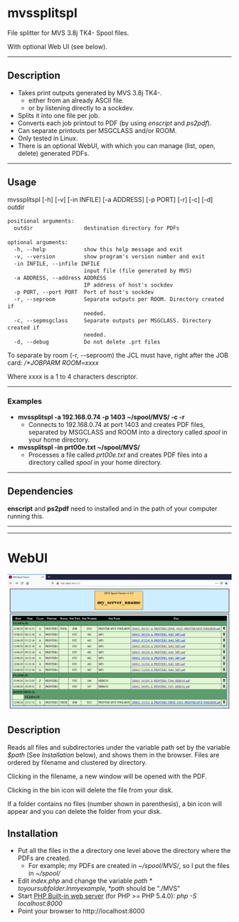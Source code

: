 # mvssplitspl

File splitter for MVS 3.8j TK4- Spool files.

With optional Web UI (see below).

---

## Description

* Takes print outputs generated by MVS 3.8j TK4-.
  * either from an already ASCII file.
  * or by listening directly to a sockdev.
* Splits it into one file per job.
* Converts each job printout to PDF (by using *enscript* and *ps2pdf*).
* Can separate printouts per MSGCLASS and/or ROOM.
* Only tested in Linux.
* There is an optional WebUI, with which you can manage (list, open, delete) generated PDFs.

---

## Usage
mvssplitspl [-h] [-v] [-in INFILE] [-a ADDRESS] [-p PORT] [-r] [-c] [-d] outdir

```
positional arguments:
  outdir                destination directory for PDFs

optional arguments:
  -h, --help            show this help message and exit
  -v, --version         show program's version number and exit
  -in INFILE, --infile INFILE
                        input file (file generated by MVS)
  -a ADDRESS, --address ADDRESS
                        IP address of host's sockdev
  -p PORT, --port PORT  Port of host's sockdev
  -r, --seproom         Separate outputs per ROOM. Directory created if
                        needed.
  -c, --sepmsgclass     Separate outputs per MSGCLASS. Directory created if
                        needed.
  -d, --debug           Do not delete .prt files
```

To separate by room (-r, --seproom) the JCL must have, right after the JOB card: */\*JOBPARM ROOM=xxxx*

Where xxxx is a 1 to 4 characters descriptor.

---

### Examples

* **mvssplitspl -a 192.168.0.74 -p 1403 ~/spool/MVS/ -c -r**
  * Connects to 192.168.0.74 at port 1403 and creates PDF files, separated by MSGCLASS and ROOM into a directory called *spool* in your home directory.
* **mvssplitspl -in prt00e.txt ~/spool/MVS/**
  * Processes a file called *prt00e.txt* and creates PDF files into a directory called *spool* in your home directory.

---

## Dependencies
  **enscript** and **ps2pdf** need to installed and in the path of your computer running this.

 ---
 ---
 
 # WebUI
 
![WebUI](https://github.com/asmCcoder/mvssplitspl/blob/master/WebUI/screenshot.png "WebUI")

## Description

Reads all files and subdirectories under the variable path set by the variable *$path* (See *Installation* below), and shows them in the browser. Files are ordered by filename and clustered by directory.

Clicking in the filename, a new window will be opened with the PDF.

Clicking in the bin icon will delete the file from your disk.

If a folder contains no files (number shown in parenthesis), a bin icon will appear and you can delete the folder from your disk.

## Installation

* Put all the files in the a directory one level above the directory where the PDFs are created.
  * For example; my PDFs are created in *~/spool/MVS/*, so I put the files in *~/spool/*
* Edit *index.php* and change the variable *$path* to your subfolder. In my example, *$path* should be "./MVS"
* Start [PHP Built-in web server](https://www.php.net/manual/en/features.commandline.webserver.php) (for PHP >= PHP 5.4.0): *php -S localhost:8000*
* Point your browser to http://localhost:8000